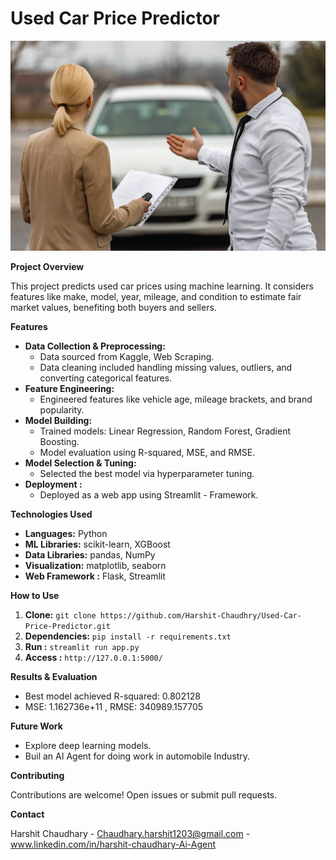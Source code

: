 # Used Car Price Predictor

![Used Car Image](image%20copy.png)  

**Project Overview**

This project predicts used car prices using machine learning.  It considers features like make, model, year, mileage, and condition to estimate fair market values, benefiting both buyers and sellers.

**Features**

* **Data Collection & Preprocessing:**
    * Data sourced from Kaggle, Web Scraping.
    * Data cleaning included handling missing values, outliers, and converting categorical features.
* **Feature Engineering:**
    * Engineered features like vehicle age, mileage brackets, and brand popularity.
* **Model Building:**
    * Trained models: Linear Regression, Random Forest, Gradient Boosting.
    * Model evaluation using R-squared, MSE, and RMSE.
* **Model Selection & Tuning:**
    * Selected the best model via hyperparameter tuning.
* **Deployment :**
    * Deployed as a web app using Streamlit - Framework.

**Technologies Used**

* **Languages:** Python
* **ML Libraries:** scikit-learn, XGBoost 
* **Data Libraries:** pandas, NumPy
* **Visualization:** matplotlib, seaborn
* **Web Framework :** Flask, Streamlit

**How to Use**

1. **Clone:** `git clone https://github.com/Harshit-Chaudhry/Used-Car-Price-Predictor.git`
2. **Dependencies:** `pip install -r requirements.txt`
3. **Run :** `streamlit run app.py`
4. **Access :** `http://127.0.0.1:5000/` 

**Results & Evaluation**

* Best model achieved R-squared: 0.802128	
* MSE: 1.162736e+11	 , RMSE: 340989.157705 

**Future Work**

* Explore deep learning models.
* Buil an AI Agent for doing work in automobile Industry.

**Contributing**

Contributions are welcome! Open issues or submit pull requests.

**Contact**

Harshit Chaudhary - Chaudhary.harshit1203@gmail.com - www.linkedin.com/in/harshit-chaudhary-Ai-Agent


